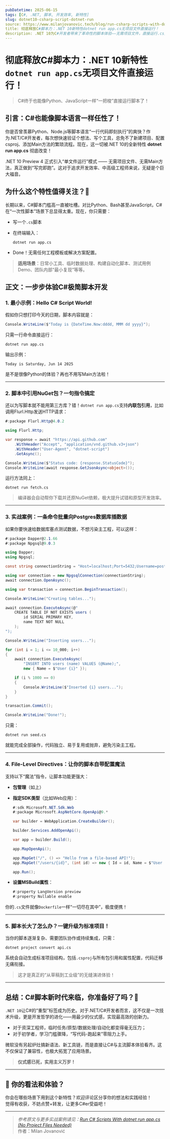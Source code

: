 ```yaml
---
pubDatetime: 2025-06-15
tags: [C#, .NET, 脚本, 开发效率, 新特性]
slug: dotnet10-csharp-script-dotnet-run
source: https://www.milanjovanovic.tech/blog/run-csharp-scripts-with-dotnet-run-app-no-project-files-needed
title: 彻底释放C#脚本力：.NET 10新特性dotnet run app.cs无项目文件直接运行！
description: .NET 10为C#开发者带来了革命性的脚本体验——无需项目文件，直接运行.cs文件！本文详细解读新特性dotnet run app.cs，结合实用示例、NuGet包引用技巧及项目无缝迁移，助你大幅提升开发效率。
---
```


# 彻底释放C#脚本力：.NET 10新特性`dotnet run app.cs`无项目文件直接运行！

> C#终于也能像Python、JavaScript一样“一把梭”直接运行脚本了！

## 引言：C#也能像脚本语言一样任性了！

你是否曾羡慕Python、Node.js等脚本语言“一行代码即刻执行”的爽快？作为.NET/C#开发者，每次想快速验证个想法、写个工具，总免不了新建项目、配置csproj、添加Main方法的繁琐流程。现在，这一切被.NET 10的全新特性 **dotnet run app.cs** 彻底改变！

.NET 10 Preview 4 正式引入“单文件运行”模式 —— 无需项目文件、无需Main方法，真正做到“写完即跑”。这对于追求开发效率、中高级工程师来说，无疑是个巨大福音。

## 为什么这个特性值得关注？🤔

长期以来，C#脚本门槛高一直被吐槽。对比Python、Bash甚至JavaScript，C#在“一次性脚本”场景下总显得太重。现在，你只需要：

- 写一个`.cs`脚本
- 在终端输入：

  ```shell
  dotnet run app.cs
  ```

- Done！无需任何工程模板或解决方案配置。

> **适用场景**：日常小工具、临时数据处理、构建自动化脚本、测试用例Demo、团队内部“最小复现”等等。

## 正文：一步步体验C#极简脚本开发

### 1. 最小示例：Hello C# Script World!

假如你只想打印今天的日期，脚本内容就是：

```csharp
Console.WriteLine($"Today is {DateTime.Now:dddd, MMM dd yyyy}");
```

只需一行命令直接运行：

```shell
dotnet run app.cs
```

输出示例：

```
Today is Saturday, Jun 14 2025
```

是不是很像Python的体验？再也不用写Main方法啦！

---

### 2. 脚本中引用NuGet包？一句指令搞定

还以为写脚本就不能用第三方库？错！`dotnet run app.cs`支持**内联包引用**，比如调用Flurl.Http发送HTTP请求：

```csharp
#:package Flurl.Http@4.0.2

using Flurl.Http;

var response = await "https://api.github.com"
    .WithHeader("Accept", "application/vnd.github.v3+json")
    .WithHeader("User-Agent", "dotnet-script")
    .GetAsync();

Console.WriteLine($"Status code: {response.StatusCode}");
Console.WriteLine(await response.GetJsonAsync<object>());
```

运行方法同上：

```shell
dotnet run fetch.cs
```

> 编译器会自动帮你下载并还原NuGet依赖，极大提升试错和原型开发效率。

---

### 3. 实战案例：一条命令批量向Postgres数据库插数据

如果你要快速给数据库塞点测试数据，不想污染主工程，可以这样：

```csharp
#:package Dapper@2.1.66
#:package Npgsql@9.0.3

using Dapper;
using Npgsql;

const string connectionString = "Host=localhost;Port=5432;Username=postgres;Password=postgres";

using var connection = new NpgsqlConnection(connectionString);
await connection.OpenAsync();

using var transaction = connection.BeginTransaction();

Console.WriteLine("Creating tables...");

await connection.ExecuteAsync(@"
    CREATE TABLE IF NOT EXISTS users (
        id SERIAL PRIMARY KEY,
        name TEXT NOT NULL
    );
");

Console.WriteLine("Inserting users...");

for (int i = 1; i <= 10_000; i++)
{
    await connection.ExecuteAsync(
        "INSERT INTO users (name) VALUES (@Name);",
        new { Name = $"User {i}" });

    if (i % 1000 == 0)
    {
        Console.WriteLine($"Inserted {i} users...");
    }
}

transaction.Commit();

Console.WriteLine("Done!");
```

只需：

```shell
dotnet run seed.cs
```

就能完成全部操作，代码独立、易于复用或抛弃，避免污染主工程。

---

### 4. File-Level Directives：让你的脚本自带配置魔法

支持以下“魔法”指令，让脚本功能更强大：

- **包管理**（如上）
- **指定SDK类型**（比如Web应用）：

  ```csharp
  #:sdk Microsoft.NET.Sdk.Web
  #:package Microsoft.AspNetCore.OpenApi@9.*

  var builder = WebApplication.CreateBuilder();

  builder.Services.AddOpenApi();

  var app = builder.Build();

  app.MapOpenApi();

  app.MapGet("/", () => "Hello from a file-based API!");
  app.MapGet("/users/{id}", (int id) => new { Id = id, Name = $"User {id}" });

  app.Run();
  ```

- **设置MSBuild属性**：

  ```csharp
  #:property LangVersion preview
  #:property Nullable enable
  ```

你的`.cs`文件就像`Dockerfile`一样“一切尽在其中”，极度便携！

---

### 5. 脚本长大了怎么办？一键升级为标准项目！

当你的脚本逐渐复杂、需要团队协作或持续集成，只需：

```shell
dotnet project convert api.cs
```

系统会自动生成标准项目结构，包括`.csproj`与所有包引用和属性配置，代码迁移无痛衔接。

> 这才是真正的“从草稿到工业级”的无缝演进体验！

---

## 总结：C#脚本新时代来临，你准备好了吗？🚀

`.NET 10`让C#的“重型”标签成为历史。对于.NET/C#开发者而言，这不仅是一次技术升级，更是开发哲学的进化——用最少的仪式感，实现最高效的创新力。

- 对于资深工程师，临时任务/原型/数据处理/自动化都变得毫无压力；
- 对于初学者，学习门槛骤降，“写代码-跑起来”零阻力上手。

微软没有另起炉灶搞新语法、新工具链，而是直接让C#与主流脚本体验看齐。这不仅保证了兼容性，也极大拓宽了应用场景。

> **仪式感已死，实用主义万岁！**

---

## 🌟 你的看法和体验？

你会在哪些场景下用到这个新特性？欢迎评论区分享你的想法和实践经验！  
觉得有收获，不妨点赞+转发，让更多C#er受益吧！

---

> _参考原文与更多实战案例请见：[Run C# Scripts With dotnet run app.cs (No Project Files Needed)](https://www.milanjovanovic.tech/blog/run-csharp-scripts-with-dotnet-run-app-no-project-files-needed)_  
> 作者：Milan Jovanović
